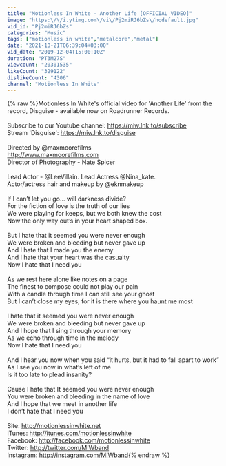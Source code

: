 ```yaml
---
title: "Motionless In White - Another Life [OFFICIAL VIDEO]"
image: "https:\/\/i.ytimg.com\/vi\/Pj2miRJ6bZs\/hqdefault.jpg"
vid_id: "Pj2miRJ6bZs"
categories: "Music"
tags: ["motionless in white","metalcore","metal"]
date: "2021-10-21T06:39:04+03:00"
vid_date: "2019-12-04T15:00:10Z"
duration: "PT3M27S"
viewcount: "20301535"
likeCount: "329122"
dislikeCount: "4306"
channel: "Motionless In White"
---
```

{% raw %}Motionless In White's official video for 'Another Life' from the record, Disguise - available now on Roadrunner Records.<br /><br />Subscribe to our Youtube channel: <a rel="nofollow" target="blank" href="https://miw.lnk.to/subscribe">https://miw.lnk.to/subscribe</a><br />Stream 'Disguise': <a rel="nofollow" target="blank" href="https://miw.lnk.to/disguise">https://miw.lnk.to/disguise</a><br /><br />Directed by @maxmoorefilms<br /><a rel="nofollow" target="blank" href="http://www.maxmoorefilms.com">http://www.maxmoorefilms.com</a><br />Director of Photography - Nate Spicer<br /><br />Lead Actor - @LeeVillain. Lead Actress @Nina_kate.<br />Actor/actress hair and makeup by @eknmakeup<br /><br />If I can’t let you go… will darkness divide?               <br />For the fiction of love is the truth of our lies<br />We were playing for keeps, but we both knew the cost <br />Now the only way out’s in your heart shaped box. <br /><br />But I hate that it seemed you were never enough<br />We were broken and bleeding but never gave up<br />And I hate that I made you the enemy <br />And I hate that your heart was the casualty <br />Now I hate that I need you  <br /><br />As we rest here alone like notes on a page <br />The finest to compose could not play our pain <br />With a candle through time I can still see your ghost <br />But I can’t close my eyes, for it is there where you haunt me most<br /><br />I hate that it seemed you were never enough<br />We were broken and bleeding but never gave up<br />And I hope that I sing through your memory<br />As we echo through time in the melody           <br />Now I hate that I need you <br /><br />And I hear you now when you said “it hurts, but it had to fall apart to work”<br />As I see you now in what’s left of me <br />Is it too late to plead insanity?<br /><br />Cause I hate that It seemed you were never enough <br />You were broken and bleeding in the name of love <br />And I hope that we meet in another life<br />I don’t hate that I need you<br /><br />Site: <a rel="nofollow" target="blank" href="http://motionlessinwhite.net">http://motionlessinwhite.net</a><br />iTunes: <a rel="nofollow" target="blank" href="http://itunes.com/motionlessinwhite">http://itunes.com/motionlessinwhite</a><br />Facebook: <a rel="nofollow" target="blank" href="http://facebook.com/motionlessinwhite">http://facebook.com/motionlessinwhite</a><br />Twitter: <a rel="nofollow" target="blank" href="http://twitter.com/MIWband">http://twitter.com/MIWband</a><br />Instagram: <a rel="nofollow" target="blank" href="http://instagram.com/MIWband">http://instagram.com/MIWband</a>{% endraw %}
